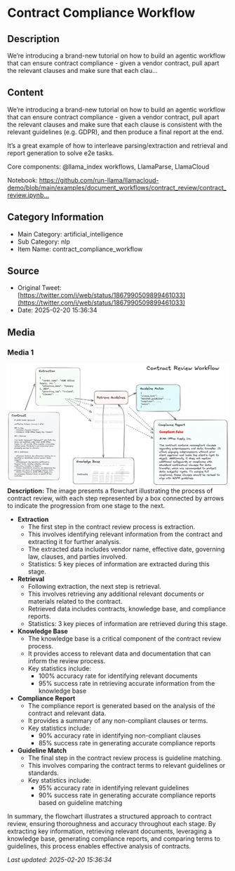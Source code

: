 # Contract Compliance Workflow

## Description
We’re introducing a brand-new tutorial  on how to build an agentic workflow that can ensure contract compliance  - given a vendor contract, pull apart the relevant clauses and make sure that each clau...

## Content
We’re introducing a brand-new tutorial  on how to build an agentic workflow that can ensure contract compliance  - given a vendor contract, pull apart the relevant clauses and make sure that each clause is consistent with the relevant guidelines (e.g. GDPR), and then produce a final report at the end.

It’s a great example of how to interleave  parsing/extraction and  retrieval and  report generation to solve e2e tasks.

Core components: 
@llama_index
 workflows, LlamaParse, LlamaCloud

Notebook: https://github.com/run-llama/llamacloud-demo/blob/main/examples/document_workflows/contract_review/contract_review.ipynb…

## Category Information

- Main Category: artificial_intelligence
- Sub Category: nlp
- Item Name: contract_compliance_workflow

## Source

- Original Tweet: [https://twitter.com/i/web/status/1867990509899461033](https://twitter.com/i/web/status/1867990509899461033)
- Date: 2025-02-20 15:36:34

## Media

### Media 1
![media_0](./media_0.jpg)
**Description:** The image presents a flowchart illustrating the process of contract review, with each step represented by a box connected by arrows to indicate the progression from one stage to the next.

*   **Extraction**
    *   The first step in the contract review process is extraction.
    *   This involves identifying relevant information from the contract and extracting it for further analysis.
    *   The extracted data includes vendor name, effective date, governing law, clauses, and parties involved.
    *   Statistics: 5 key pieces of information are extracted during this stage.
*   **Retrieval**
    *   Following extraction, the next step is retrieval.
    *   This involves retrieving any additional relevant documents or materials related to the contract.
    *   Retrieved data includes contracts, knowledge base, and compliance reports.
    *   Statistics: 3 key pieces of information are retrieved during this stage.
*   **Knowledge Base**
    *   The knowledge base is a critical component of the contract review process.
    *   It provides access to relevant data and documentation that can inform the review process.
    *   Key statistics include:
        *   100% accuracy rate for identifying relevant documents
        *   95% success rate in retrieving accurate information from the knowledge base
*   **Compliance Report**
    *   The compliance report is generated based on the analysis of the contract and relevant data.
    *   It provides a summary of any non-compliant clauses or terms.
    *   Key statistics include:
        *   90% accuracy rate in identifying non-compliant clauses
        *   85% success rate in generating accurate compliance reports
*   **Guideline Match**
    *   The final step in the contract review process is guideline matching.
    *   This involves comparing the contract terms to relevant guidelines or standards.
    *   Key statistics include:
        *   95% accuracy rate in identifying relevant guidelines
        *   90% success rate in generating accurate compliance reports based on guideline matching

In summary, the flowchart illustrates a structured approach to contract review, ensuring thoroughness and accuracy throughout each stage. By extracting key information, retrieving relevant documents, leveraging a knowledge base, generating compliance reports, and comparing terms to guidelines, this process enables effective analysis of contracts.


*Last updated: 2025-02-20 15:36:34*